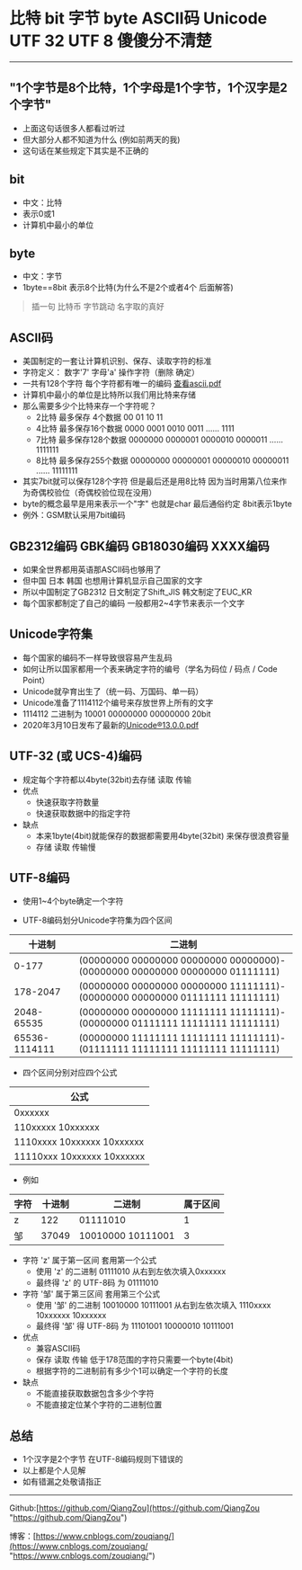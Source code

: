 # 比特 bit 字节 byte ASCII码 Unicode UTF 32 UTF 8 傻傻分不清楚

----------

## "1个字节是8个比特，1个字母是1个字节，1个汉字是2个字节"

- 上面这句话很多人都看过听过
- 但大部分人都不知道为什么 (例如前两天的我)
- 这句话在某些规定下其实是不正确的

## bit
- 中文：比特
- 表示0或1
- 计算机中最小的单位

## byte
- 中文：字节 
- 1byte==8bit 表示8个比特(为什么不是2个或者4个 后面解答)


> 插一句 比特币 字节跳动 名字取的真好

## ASCII码

- 美国制定的一套让计算机识别、保存、读取字符的标准
- 字符定义： 数字'7' 字母'a' 操作字符（删除 确定）
- 一共有128个字符 每个字符都有唯一的编码 [查看ascii.pdf](https://github.com/QiangZou/Blogs/blob/master/Images/ascii.pdf)
- 计算机中最小的单位是比特所以我们用比特来存储
- 那么需要多少个比特来存一个字符呢？
	- 2比特 最多保存 4个数据 00 01 10 11
	- 4比特 最多保存16个数据 0000 0001 0010 0011 ...... 1111
	- 7比特 最多保存128个数据 0000000 0000001 0000010 0000011 ...... 1111111
	- 8比特 最多保存255个数据 00000000 00000001 00000010 00000011 ...... 11111111
- 其实7bit就可以保存128个字符 但是最后还是用8比特 因为当时用第八位来作为奇偶校验位（奇偶校验位现在没用）
- byte的概念最早是用来表示一个"字" 也就是char 最后通俗约定 8bit表示1byte
- 例外：GSM默认采用7bit编码


## GB2312编码 GBK编码 GB18030编码 XXXX编码

- 如果全世界都用英语那ASCII码也够用了
- 但中国 日本 韩国 也想用计算机显示自己国家的文字
- 所以中国制定了GB2312 日文制定了Shift_JIS 韩文制定了EUC_KR
- 每个国家都制定了自己的编码 一般都用2~4字节来表示一个文字

## Unicode字符集

- 每个国家的编码不一样导致很容易产生乱码
- 如何让所以国家都用一个表来确定字符的编号（学名为码位 / 码点 / Code Point）
- Unicode就孕育出生了（统一码、万国码、单一码）
- Unicode准备了1114112个编号来存放世界上所有的文字
- 1114112 二进制为 10001 00000000 00000000 20bit
- 2020年3月10日发布了最新的[Unicode®13.0.0.pdf](http://www.unicode.org/Public/13.0.0/charts/CodeCharts.pdf)



## UTF-32 (或 UCS-4)编码

- 规定每个字符都以4byte(32bit)去存储 读取 传输
- 优点
	- 快速获取字符数量
	- 快速获取数据中的指定字符
- 缺点
	- 本来1byte(4bit)就能保存的数据都需要用4byte(32bit)	来保存很浪费容量
	- 存储 读取 传输慢

## UTF-8编码

- 使用1~4个byte确定一个字符

- UTF-8编码划分Unicode字符集为四个区间

| 十进制        | 二进制                                                       |
| ------------- | ------------------------------------------------------------ |
| 0-177         | (00000000 00000000 00000000 00000000)-(00000000 00000000 00000000 01111111) |
| 178-2047      | (00000000 00000000 00000000 11111111)-(00000000 00000000 01111111 11111111) |
| 2048-65535    | (00000000 00000000 11111111 11111111)-(00000000 01111111 11111111 11111111) |
| 65536-1114111 | (00000000 11111111 11111111 11111111)-(01111111 11111111 11111111 11111111) |


- 四个区间分别对应四个公式

|  公式   |
|  ----  |
| 0xxxxxx  |
| 110xxxxx 10xxxxxx  |
| 1110xxxx 10xxxxxx 10xxxxxx  |
| 11110xxx 10xxxxxx 10xxxxxx  |

- 例如

| 字符 | 十进制 | 二进制            | 属于区间 |
| ---- | ------ | ----------------- | -------- |
| z    | 122    | 01111010          | 1        |
| 邹   | 37049  | 10010000 10111001 | 3        |

- 字符 'z' 属于第一区间 套用第一个公式
	- 使用 'z' 的二进制 01111010 从右到左依次填入0xxxxxx 
	- 最终得 'z' 的 UTF-8码 为 01111010
- 字符 '邹' 属于第三区间 套用第三个公式
	- 使用 '邹' 的二进制 10010000 10111001 从右到左依次填入 1110xxxx 10xxxxxx 10xxxxxx 
	- 最终得 '邹' 得 UTF-8码 为  11101001 10000010 10111001 
- 优点
	- 兼容ASCII码
	- 保存 读取 传输 低于178范围的字符只需要一个byte(4bit)
	- 根据字符的二进制前有多少个1可以确定一个字符的长度
- 缺点
	- 不能直接获取数据包含多少个字符
	- 不能直接定位某个字符的二进制位置


## 总结
- 1个汉字是2个字节 在UTF-8编码规则下错误的
- 以上都是个人见解
- 如有错漏之处敬请指正

 

----------
Github:[https://github.com/QiangZou](https://github.com/QiangZou "https://github.com/QiangZou")

博客：[https://www.cnblogs.com/zouqiang/](https://www.cnblogs.com/zouqiang/ "https://www.cnblogs.com/zouqiang/")